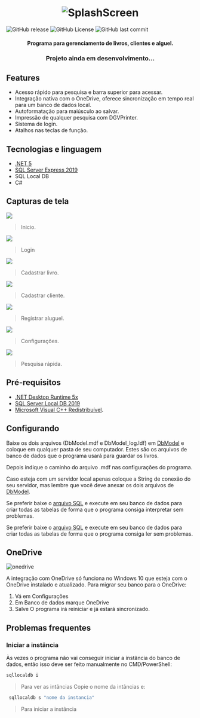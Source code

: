 <h1 align="center">
  <img alt="SplashScreen" src="https://github.com/LuanRoger/ProjectBook/blob/master/ProjectBook/assets/screenshots/PrintSplashScreen.png"/>
</h1>

<p>
<img alt="GitHub release" src="https://img.shields.io/github/v/release/LuanRoger/ProjectBook?include_prereleases">
<img alt="GitHub License" src="https://img.shields.io/github/license/LuanRoger/ProjectBook">
<img alt="GitHub last commit" src="https://img.shields.io/github/last-commit/LuanRoger/ProjectBook">
</p>

<h4 align="center"> Programa para gerenciamento de livros, clientes e alguel.</h4>
<h3 align="center">Projeto ainda em desenvolvimento...</h3>

## Features
* Acesso rápido para pesquisa e barra superior para acessar.
* Integração nativa com o OneDrive, oferece sincronização em tempo real para um banco de dados local.
* Autoformatação para maiúsculo ao salvar.
* Impressão de qualquer pesquisa com DGVPrinter.
* Sistema de login.
* Atalhos nas teclas de função.

## Tecnologias e linguagem
- [.NET 5](https://dotnet.microsoft.com)
- [SQL Server Express 2019](https://www.microsoft.com/pt-br/sql-server)
- SQL Local DB
- C#
## Capturas de tela
![](https://github.com/LuanRoger/ProjectBook/blob/master/ProjectBook/assets/screenshots/PrintInicio.png)
> Inicio.

![](https://github.com/LuanRoger/ProjectBook/blob/master/ProjectBook/assets/screenshots/PrintLogin.png?raw=true)
> Login

![](https://github.com/LuanRoger/ProjectBook/blob/master/ProjectBook/assets/screenshots/PrintNovoLivro.png)
> Cadastrar livro.

![](https://github.com/LuanRoger/ProjectBook/blob/master/ProjectBook/assets/screenshots/PrintNovoCliente.png)
> Cadastrar cliente.

![](https://github.com/LuanRoger/ProjectBook/blob/master/ProjectBook/assets/screenshots/PrintNovoAluguel.png)
> Registrar aluguel.

![](https://github.com/LuanRoger/ProjectBook/blob/master/ProjectBook/assets/screenshots/PrintConfiguracoes.png)
> Configurações.

![](https://github.com/LuanRoger/ProjectBook/blob/master/ProjectBook/assets/screenshots/PrintPesquisaRapida.png)
> Pesquisa rápida.

## Pré-requisitos
- [.NET Desktop Runtime 5x](https://dotnet.microsoft.com/download/dotnet/5.0)
- [SQL Server Local DB 2019](https://download.microsoft.com/download/7/c/1/7c14e92e-bdcb-4f89-b7cf-93543e7112d1/SqlLocalDB.msi)
- [Microsoft Visual C++ Redistribuível](https://support.microsoft.com/pt-br/topic/os-downloads-do-visual-c-mais-recentes-com-suporte-2647da03-1eea-4433-9aff-95f26a218cc0).

## Configurando
Baixe os dois arquivos (DbModel.mdf e DbModel_log.ldf) em [DbModel](./DbModel) e coloque em qualquer pasta de seu computador.
Estes são os arquivos de banco de dados que o programa usará para guardar os livros.

Depois indique o caminho do arquivo .mdf nas configurações do programa.

Caso esteja com um servidor local apenas coloque a String de conexão do seu servidor, 
mas lembre que você deve anexar os dois arquivos de [DbModel](./DbModel).

Se preferir baixe o [arquivo SQL](./DbModel/ModeloSQL.sql) e execute em seu banco de dados para criar todas as tabelas de forma que o programa consiga interpretar sem problemas.

Se preferir baixe o [arquivo SQL](./DbModel/ModeloSQL.sql) e execute em seu banco de dados para criar todas as tabelas de forma que o programa consiga ler sem problemas.

## OneDrive
<p>
<img alt="onedrive" src="https://img.shields.io/badge/sync-onedrive-blue">
</p>
A integração com OneDrive só funciona no Windows 10 que esteja com o OneDrive instalado e atualizado.
Para migrar seu banco para o OneDrive:

1. Vá em Configurações
2. Em Banco de dados marque OneDrive
3. Salve
O programa irá reiniciar e já estará sincronizado.

## Problemas frequentes
### Iniciar a instância
Às vezes o programa não vai conseguir iniciar a instância do banco de dados, então isso deve ser feito manualmente no CMD/PowerShell:
~~~powershell
sqllocaldb i
~~~
> Para ver as intâncias
Copie o nome da intâncias e:
~~~powershell
 sqllocaldb s "nome da instancia"
~~~
> Para iniciar a instância
